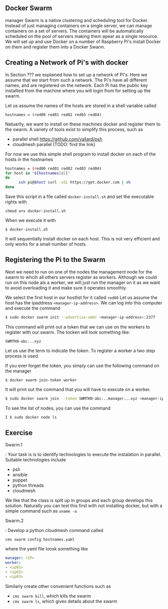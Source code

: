 ## Docker Swarm
manager
Swarm is a native clustering and scheduling tool for Docker. Instead of just managing containers on a single server, we can manage containers on a set of servers. The containers will be automatically scheduled on the pool of servers making them apear as a single resource. We will set up and use Docker on a number of Raspberry Pi's install Docker on them and register them into a Docker Swarm.

## Creating a Network of Pi's with docker

In Section ??? we explained how to set up a network of PI's. Here we assume that we start from such a network. The Pi's have all different names, and are registered on the network. Each Pi has the public key installled from the machine where you will login from for setting up the swarm.

Let us assume the names of the hosts are stored in a shell variable called 

	hostnames = (red00 red01 red02 red03 red04)

Natuarlly, we want to install on these machines docker and register them to the swarm. A variety of tools exist to simplify this process, such as 

* parallel shell <https://github.com/vallard/psh>
* cloudmesh parallel (TODO: find the link)

For now we use this simple shell program to install docker on each of the hosts in the hostnames

  ```bash
  hostnames = (red00 red01 red02 red03 red04)
  for host in "${hostnames[@]}"
  do
        ssh pi@$host curl -sSL https://get.docker.com | sh
  done
  ```

Save this script in a file called `docker-install.sh` and set the executable rights with 

	chmod u+x docker-install.sh
	   
When we execute it with 

	$ docker-install.sh
	
It will sequentially install docker on each host. This is not very efficient and only works for a small number of hosts.


## Registering the Pi to the Swarm

Next we need to run on one of the nodes the management node for the swarm to whcih all others servers register as workers. Although we could run on this node als a worker, we will just run the manager on it as we want to avoid overloading it and make sure it operates smoothly.

We select the first host in our hostlist for it called `red00` Let us assume the host has the ipaddress `<manager-ip-address>`. We can log into this computer and execute the command

```bash
$ sudo docker swarm init --advertise-addr <manager-ip-address>:2377
```
This command will print out a token that we can use on the workers to register with our swarm. The tocken will look something like:

	SWMTKN-abc...xyz

Let us use the term <token> to indicate the token. To register a worker a two step process is used. 

If you ever forget the token, you simply can use the following command on the manager

	$ docker swarm join-token worker

It will print out the command that you will have to execute on a worker.

```bash
$ sudo docker swarm join --token SWMTKN-abc...manager...xyz <manager-ip-address>:2377
```

To see the list of nodes, you can use the command

```bash
I $ sudo docker node ls
```


## Exercise

Swarm.1

: Your task is is to identify technologies to execute the instalation 
  in parallel. Suitable technologies include

  * psh
  * ansible
  * puppet
  * python threads
  * cloudmesh

  We like that the class is split up in groups and each group develops this
  solution. Naturally you can test this first with not installing docker, but
  with a simple command such as `uname -a`
  
Swarm.2

: Develop a python cloudmesh command called 

  `cms swarm config hostnames.yaml`
  
  where the yaml file loosk something like  

  ```yaml
  manager: <IP>
  worker:
  - <ip01>
  - <ip02>
  - <ip03>
  ```

  Similarly create other convenient functions such as 
  
  * `cms swarm kill`, which kills the swarm
  * `cms swarm ls`, which gives details about the swarm
